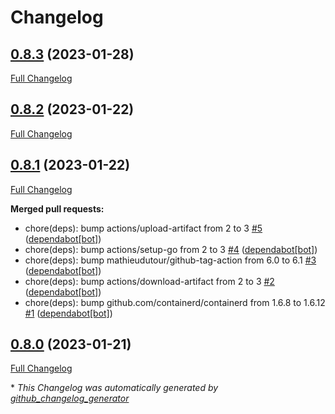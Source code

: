 # Changelog

## [0.8.3](https://github.com/guillaume-gricourt/telegraf-kraken/tree/0.8.3) (2023-01-28)

[Full Changelog](https://github.com/guillaume-gricourt/telegraf-kraken/compare/0.8.2...0.8.3)

## [0.8.2](https://github.com/guillaume-gricourt/telegraf-kraken/tree/0.8.2) (2023-01-22)

[Full Changelog](https://github.com/guillaume-gricourt/telegraf-kraken/compare/0.8.1...0.8.2)

## [0.8.1](https://github.com/guillaume-gricourt/telegraf-kraken/tree/0.8.1) (2023-01-22)

[Full Changelog](https://github.com/guillaume-gricourt/telegraf-kraken/compare/0.8.0...0.8.1)

**Merged pull requests:**

- chore\(deps\): bump actions/upload-artifact from 2 to 3 [\#5](https://github.com/guillaume-gricourt/telegraf-kraken/pull/5) ([dependabot[bot]](https://github.com/apps/dependabot))
- chore\(deps\): bump actions/setup-go from 2 to 3 [\#4](https://github.com/guillaume-gricourt/telegraf-kraken/pull/4) ([dependabot[bot]](https://github.com/apps/dependabot))
- chore\(deps\): bump mathieudutour/github-tag-action from 6.0 to 6.1 [\#3](https://github.com/guillaume-gricourt/telegraf-kraken/pull/3) ([dependabot[bot]](https://github.com/apps/dependabot))
- chore\(deps\): bump actions/download-artifact from 2 to 3 [\#2](https://github.com/guillaume-gricourt/telegraf-kraken/pull/2) ([dependabot[bot]](https://github.com/apps/dependabot))
- chore\(deps\): bump github.com/containerd/containerd from 1.6.8 to 1.6.12 [\#1](https://github.com/guillaume-gricourt/telegraf-kraken/pull/1) ([dependabot[bot]](https://github.com/apps/dependabot))

## [0.8.0](https://github.com/guillaume-gricourt/telegraf-kraken/tree/0.8.0) (2023-01-21)

[Full Changelog](https://github.com/guillaume-gricourt/telegraf-kraken/compare/f4b383b8336a6ecf8e2758e1bed57d4e83ddd228...0.8.0)



\* *This Changelog was automatically generated by [github_changelog_generator](https://github.com/github-changelog-generator/github-changelog-generator)*
